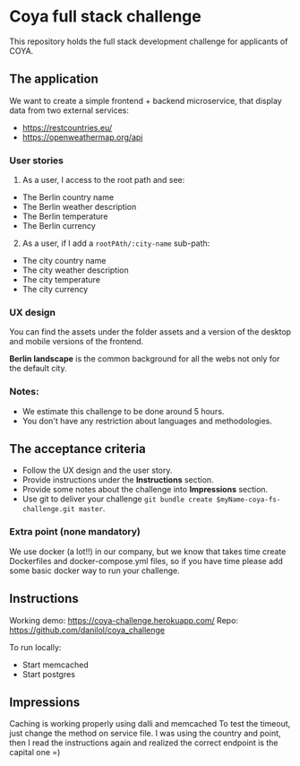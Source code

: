 # Coya full stack challenge

This repository holds the full stack development challenge for applicants of COYA.

## The application

We want to create a simple frontend + backend microservice,
that display data from two external services:

* https://restcountries.eu/
* https://openweathermap.org/api

### User stories

1. As a user, I access to the root path and see:
* The Berlin country name
* The Berlin weather description
* The Berlin temperature
* The Berlin currency

2. As a user, if I add a `rootPAth/:city-name` sub-path:
* The city country name
* The city weather description
* The city temperature
* The city currency

### UX design
You can find the assets under the folder assets and a version of the desktop and mobile versions of the frontend.

**Berlin landscape** is the common background for all the webs not only for the default city.

### Notes:

* We estimate this challenge to be done around 5 hours.
* You don't have any restriction about languages and methodologies.

## The acceptance criteria

* Follow the UX design and the user story.
* Provide instructions under the **Instructions** section.
* Provide some notes about the challenge into **Impressions** section.
* Use git to deliver your challenge `git bundle create $myName-coya-fs-challenge.git master`.

### Extra point (none mandatory)

We use docker (a lot!!) in our company,
but we know that takes time create Dockerfiles and docker-compose.yml files,
so if you have time please add some basic docker way to run your challenge.

## Instructions
Working demo: https://coya-challenge.herokuapp.com/
Repo: https://github.com/danilol/coya_challenge

To run locally:
* Start memcached
* Start postgres

## Impressions
Caching is working properly using dalli and memcached
To test the timeout, just change the method on service file.
I was using the country and point, then I read the instructions again and realized the correct endpoint is the capital one =)
